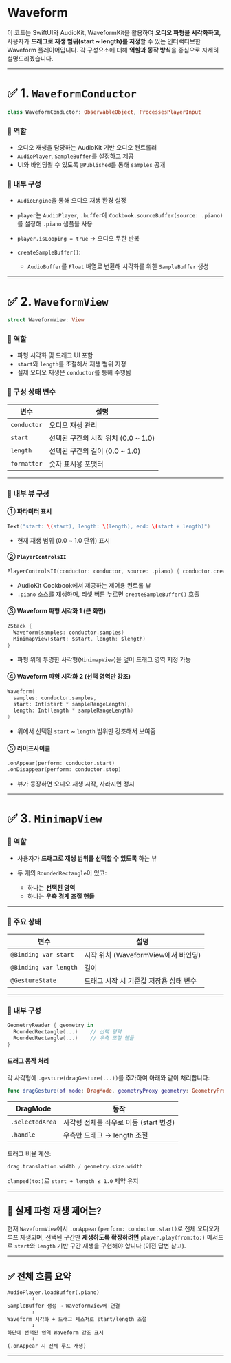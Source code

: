 # Waveform

이 코드는 SwiftUI와 AudioKit, WaveformKit을 활용하여 **오디오 파형을 시각화하고**, 사용자가 **드래그로 재생 범위(start \~ length)를 지정**할 수 있는 인터랙티브한 Waveform 플레이어입니다.
각 구성요소에 대해 **역할과 동작 방식**을 중심으로 자세히 설명드리겠습니다.

---

# ✅ 1. `WaveformConductor`

```swift
class WaveformConductor: ObservableObject, ProcessesPlayerInput
```

### 🔹 역할

* 오디오 재생을 담당하는 AudioKit 기반 오디오 컨트롤러
* `AudioPlayer`, `SampleBuffer`를 설정하고 제공
* UI와 바인딩될 수 있도록 `@Published`를 통해 `samples` 공개

### 🔹 내부 구성

* `AudioEngine`을 통해 오디오 재생 환경 설정
* `player`는 `AudioPlayer`, `.buffer`에 `Cookbook.sourceBuffer(source: .piano)` 를 설정해 `.piano` 샘플을 사용
* `player.isLooping = true` → 오디오 무한 반복
* `createSampleBuffer()`:

  * `AudioBuffer`를 `Float` 배열로 변환해 시각화를 위한 `SampleBuffer` 생성

---

# ✅ 2. `WaveformView`

```swift
struct WaveformView: View
```

### 🔹 역할

* 파형 시각화 및 드래그 UI 포함
* `start`와 `length`를 조절해서 재생 범위 지정
* 실제 오디오 재생은 `conductor`를 통해 수행됨

### 🔹 구성 상태 변수

| 변수          | 설명                         |
| ----------- | -------------------------- |
| `conductor` | 오디오 재생 관리                  |
| `start`     | 선택된 구간의 시작 위치 (0.0 \~ 1.0) |
| `length`    | 선택된 구간의 길이 (0.0 \~ 1.0)    |
| `formatter` | 숫자 표시용 포맷터                 |

---

### 🔸 내부 뷰 구성

#### ① 파라미터 표시

```swift
Text("start: \(start), length: \(length), end: \(start + length)")
```

* 현재 재생 범위 (0.0 \~ 1.0 단위) 표시

#### ② `PlayerControlsII`

```swift
PlayerControlsII(conductor: conductor, source: .piano) { conductor.createSampleBuffer() }
```

* AudioKit Cookbook에서 제공하는 제어용 컨트롤 뷰
* `.piano` 소스를 재생하며, 리셋 버튼 누르면 `createSampleBuffer()` 호출

#### ③ Waveform 파형 시각화 1 (큰 화면)

```swift
ZStack {
  Waveform(samples: conductor.samples)
  MinimapView(start: $start, length: $length)
}
```

* 파형 위에 투명한 사각형(`MinimapView`)을 덮어 드래그 영역 지정 가능

#### ④ Waveform 파형 시각화 2 (선택 영역만 강조)

```swift
Waveform(
  samples: conductor.samples,
  start: Int(start * sampleRangeLength),
  length: Int(length * sampleRangeLength)
)
```

* 위에서 선택된 `start` \~ `length` 범위만 강조해서 보여줌

#### ⑤ 라이프사이클

```swift
.onAppear(perform: conductor.start)
.onDisappear(perform: conductor.stop)
```

* 뷰가 등장하면 오디오 재생 시작, 사라지면 정지

---

# ✅ 3. `MinimapView`

### 🔹 역할

* 사용자가 **드래그로 재생 범위를 선택할 수 있도록** 하는 뷰
* 두 개의 `RoundedRectangle`이 있고:

  * 하나는 **선택된 영역**
  * 하나는 **우측 경계 조절 핸들**

---

### 🔸 주요 상태

| 변수                    | 설명                         |
| --------------------- | -------------------------- |
| `@Binding var start`  | 시작 위치 (WaveformView에서 바인딩) |
| `@Binding var length` | 길이                         |
| `@GestureState`       | 드래그 시작 시 기준값 저장용 상태 변수     |

---

### 🔸 내부 구성

```swift
GeometryReader { geometry in
  RoundedRectangle(...)    // 선택 영역
  RoundedRectangle(...)    // 우측 조절 핸들
}
```

#### 드래그 동작 처리

각 사각형에 `.gesture(dragGesture(...))`를 추가하여 아래와 같이 처리합니다:

```swift
func dragGesture(of mode: DragMode, geometryProxy geometry: GeometryProxy) -> some Gesture
```

| DragMode        | 동작                        |
| --------------- | ------------------------- |
| `.selectedArea` | 사각형 전체를 좌우로 이동 (start 변경) |
| `.handle`       | 우측만 드래그 → length 조절       |

드래그 비율 계산:

```swift
drag.translation.width / geometry.size.width
```

`clamped(to:)`로 `start + length ≤ 1.0` 제약 유지

---

## 🔎 실제 파형 재생 제어는?

현재 `WaveformView`에서 `.onAppear(perform: conductor.start)`로 전체 오디오가 루프 재생되며,
선택된 구간만 **재생하도록 확장하려면** `player.play(from:to:)` 메서드로 `start`와 `length` 기반 구간 재생을 구현해야 합니다 (이전 답변 참고).

---

## ✅ 전체 흐름 요약

```
AudioPlayer.loadBuffer(.piano)
        ↓
SampleBuffer 생성 → WaveformView에 연결
        ↓
Waveform 시각화 + 드래그 제스처로 start/length 조절
        ↓
하단에 선택된 영역 Waveform 강조 표시
        ↓
(.onAppear 시 전체 루프 재생)
```

---
